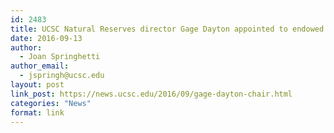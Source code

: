 ```yaml
---
id: 2483
title: UCSC Natural Reserves director Gage Dayton appointed to endowed chair
date: 2016-09-13
author:
  - Joan Springhetti
author_email:
  - jspringh@ucsc.edu
layout: post
link_post: https://news.ucsc.edu/2016/09/gage-dayton-chair.html
categories: "News"
format: link
---
```

